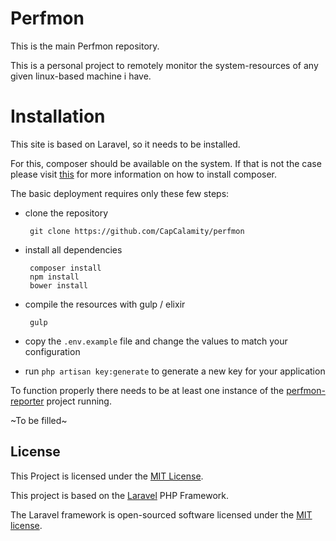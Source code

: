# Perfmon

This is the main Perfmon repository.

This is a personal project to remotely monitor the system-resources of any given linux-based machine i have.

# Installation

This site is based on Laravel, so it needs to be installed.

For this, composer should be available on the system. If that is not the case please visit [this](https://getcomposer.org/) for more information on how to install composer.

The basic deployment requires only these few steps:

 - clone the repository


        git clone https://github.com/CapCalamity/perfmon

 - install all dependencies


        composer install
        npm install
        bower install

 - compile the resources with gulp / elixir


        gulp

 - copy the `.env.example` file and change the values to match your configuration

 - run `php artisan key:generate` to generate a new key for your application

To function properly there needs to be at least one instance of the [perfmon-reporter](https://github.com/CapCalamity/perfmon-reporter) project running.

~To be filled~

## License

This Project is licensed under the [MIT License](http://opensource.org/licenses/MIT).

This project is based on the [Laravel](https://laravel.com/) PHP Framework.

The Laravel framework is open-sourced software licensed under the [MIT license](http://opensource.org/licenses/MIT).